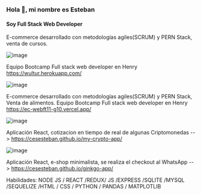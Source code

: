 ### Hola 👋, mi nombre es Esteban
#### Soy Full Stack Web Developer

E-commerce desarrollado con metodologías agiles(SCRUM) y PERN Stack, venta de cursos.

![image](https://user-images.githubusercontent.com/61483278/122298695-7584f080-ced3-11eb-88e6-eec0fec7f7d7.png)


Equipo Bootcamp Full stack web developer en Henry
https://wultur.herokuapp.com/


![image](https://user-images.githubusercontent.com/61483278/122298606-5c7c3f80-ced3-11eb-8244-ece65abd8231.png)


E-commerce desarrollado con metodologías agiles(SCRUM) y PERN Stack, Venta de alimentos.
Equipo Bootcamp Full stack web developer en Henry
https://ec-webft11-g10.vercel.app/


![image](https://user-images.githubusercontent.com/61483278/122298676-6f8f0f80-ced3-11eb-9fc3-8b0c62dc7d2c.png)


Aplicación React, cotizacion en tiempo de real de algunas Criptomonedas --> https://cesesteban.github.io/my-crypto-app/


![image](https://user-images.githubusercontent.com/61483278/122298647-6605a780-ced3-11eb-88c9-c762adda1b1f.png)



Aplicación React, e-shop minimalista, se realiza el checkout al WhatsApp --> https://cesesteban.github.io/ginkgo-app/


Habilidades: NODE JS / REACT /REDUX/ JS /EXPRESS /SQLITE /MYSQL /SEQUELIZE  /HTML / CSS / PYTHON / PANDAS / MATPLOTLIB


